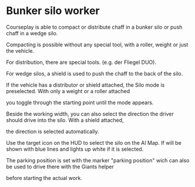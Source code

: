 # Bunker silo worker

  
  
Courseplay is able to compact or distribute chaff in a bunker silo or push chaff in a wedge silo.  
  
Compacting is possible without any special tool, with a roller, weight or just the vehicle.  
  
For distribution, there are special tools. (e.g. der Fliegel DUO).  
  
For wedge silos, a shield is used to push the chaff to the back of the silo.  
  


  
  
If the vehicle has a distributor or shield attached, the Silo mode is preselected. With only a weight or a roller attached  
  
you toggle through the starting point until the mode appears.  
  
Beside the working width, you can also select the direction the driver should drive into the silo. With a shield attached,  
  
the direction is selected automatically.  
  
Use the target icon on the HUD to select the silo on the AI Map. If will be shown with blue lines and lights up white if it is selected.  
  
The parking position is set with the marker "parking position" wich can also be used to drive there with the Giants helper  
  
before starting the actual work.  
  


